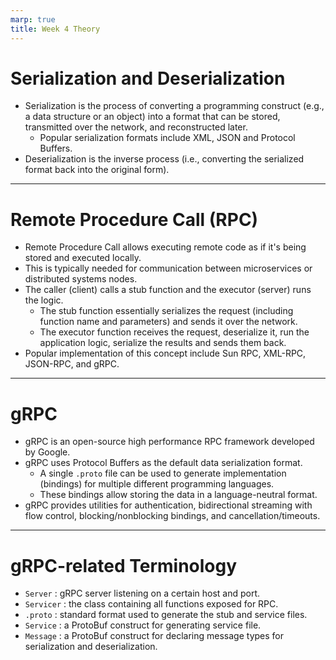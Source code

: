 ```yaml
---
marp: true
title: Week 4 Theory
---
```


# Serialization and Deserialization

- Serialization is the process of converting a programming construct (e.g., a data structure or an object) into a format that can be stored, transmitted over the network, and reconstructed later.
  - Popular serialization formats include XML, JSON and Protocol Buffers.
- Deserialization is the inverse process (i.e., converting the serialized format back into the original form).

---

# Remote Procedure Call (RPC)

- Remote Procedure Call allows executing remote code as if it's being stored and executed locally.
- This is typically needed for communication between microservices or distributed systems nodes.
- The caller (client) calls a stub function and the executor (server) runs the logic.
  - The stub function essentially serializes the request (including function name and parameters) and sends it over the network.
  - The executor function receives the request, deserialize it, run the application logic, serialize the results and sends them back.
- Popular implementation of this concept include Sun RPC, XML-RPC, JSON-RPC, and gRPC.

---

# gRPC

- gRPC is an open-source high performance RPC framework developed by Google.
- gRPC uses Protocol Buffers as the default data serialization format.
  - A single `.proto` file can be used to generate implementation (bindings) for multiple different programming languages.
  - These bindings allow storing the data in a language-neutral format.
- gRPC provides utilities for authentication, bidirectional streaming with flow control, blocking/nonblocking bindings, and cancellation/timeouts.

---

# gRPC-related Terminology

- `Server`   : gRPC server listening on a certain host and port.
- `Servicer` : the class containing all functions exposed for RPC.
- `.proto`   : standard format used to generate the stub and service files.
- `Service`  : a ProtoBuf construct for generating service file.
- `Message`  : a ProtoBuf construct for declaring message types for serialization and deserialization.
